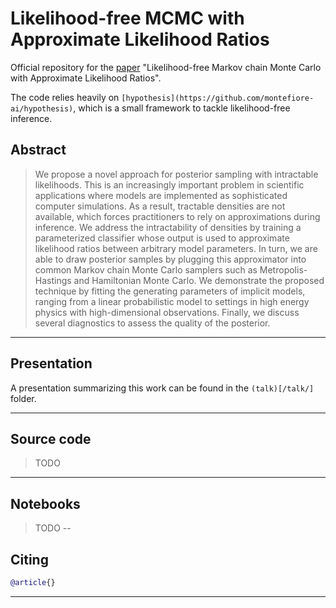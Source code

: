 # Likelihood-free MCMC with Approximate Likelihood Ratios
Official repository for the [paper](https://joerihermans.com/papers/lfmcmc.pdf) "Likelihood-free Markov chain Monte Carlo with Approximate Likelihood Ratios".

The code relies heavily on `[hypothesis](https://github.com/montefiore-ai/hypothesis)`, which is a small framework to tackle likelihood-free inference.

## Abstract
> We propose a novel approach for posterior sampling with intractable likelihoods. This is an increasingly important problem in scientific applications where models are implemented as sophisticated computer simulations. As a result, tractable densities are not available, which forces practitioners to rely on approximations during inference. We address the intractability of densities by training a parameterized classifier whose output is used to approximate likelihood ratios between arbitrary model parameters. In turn, we are able to draw posterior samples by plugging this approximator into common Markov chain Monte Carlo samplers such as Metropolis-Hastings and Hamiltonian Monte Carlo. We demonstrate the proposed technique by fitting the generating parameters of implicit models, ranging from a linear probabilistic model to settings in high energy physics with high-dimensional observations. Finally, we discuss several diagnostics to assess the quality of the posterior.
---

## Presentation
A presentation summarizing this work can be found in the `(talk)[/talk/]` folder.

---

## Source code

> TODO
---

## Notebooks

> TODO
--

## Citing
```bibtex
@article{}
```
---
